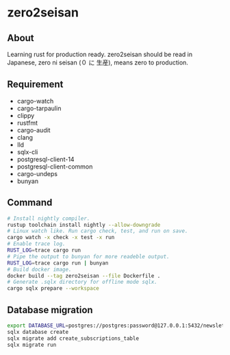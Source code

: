 # zero2seisan

## About

Learning rust for production ready. zero2seisan should be read in Japanese, zero ni seisan (０ に 生産), means zero to production.

## Requirement

- cargo-watch
- cargo-tarpaulin
- clippy
- rustfmt
- cargo-audit
- clang
- lld
- sqlx-cli
- postgresql-client-14
- postgresql-client-common
- cargo-undeps
- bunyan

## Command

```sh
# Install nightly compiler.
rustup toolchain install nightly --allow-downgrade
# Linux watch like. Run cargo check, test, and run on save.
cargo watch -x check -x test -x run
# Enable trace log.
RUST_LOG=trace cargo run
# Pipe the output to bunyan for more readeble output.
RUST_LOG=trace cargo run | bunyan
# Build docker image.
docker build --tag zero2seisan --file Dockerfile .
# Generate .sqlx directory for offline mode sqlx.
cargo sqlx prepare --workspace
```

## Database migration

```sh
export DATABASE_URL=postgres://postgres:password@127.0.0.1:5432/newsletter
sqlx database create
sqlx migrate add create_subscriptions_table
sqlx migrate run
```
